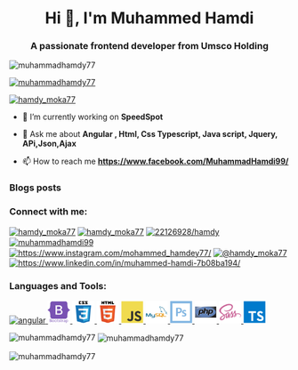 <h1 align="center">Hi 👋, I'm Muhammed Hamdi</h1>
<h3 align="center">A passionate frontend developer from Umsco Holding</h3>

<p align="left"> <img src="https://komarev.com/ghpvc/?username=muhammadhamdy77&label=Profile%20views&color=0e75b6&style=flat" alt="muhammadhamdy77" /> </p>

<p align="left"> <a href="https://github.com/ryo-ma/github-profile-trophy"><img src="https://github-profile-trophy.vercel.app/?username=muhammadhamdy77" alt="muhammadhamdy77" /></a> </p>

<p align="left"> <a href="https://twitter.com/hamdy_moka77" target="blank"><img src="https://img.shields.io/twitter/follow/hamdy_moka77?logo=twitter&style=for-the-badge" alt="hamdy_moka77" /></a> </p>

- 🔭 I’m currently working on **SpeedSpot**

- 💬 Ask me about **Angular , Html, Css Typescript, Java script, Jquery, APi,Json,Ajax**

- 📫 How to reach me **https://www.facebook.com/MuhammadHamdi99/**

### Blogs posts
<!-- BLOG-POST-LIST:START -->
<!-- BLOG-POST-LIST:END -->

<h3 align="left">Connect with me:</h3>
<p align="left">
<a href="https://dev.to/hamdy_moka77" target="blank"><img align="center" src="https://raw.githubusercontent.com/rahuldkjain/github-profile-readme-generator/master/src/images/icons/Social/devto.svg" alt="hamdy_moka77" height="30" width="40" /></a>
<a href="https://twitter.com/hamdy_moka77" target="blank"><img align="center" src="https://raw.githubusercontent.com/rahuldkjain/github-profile-readme-generator/master/src/images/icons/Social/twitter.svg" alt="hamdy_moka77" height="30" width="40" /></a>
<a href="https://stackoverflow.com/users/22126928/hamdy" target="blank"><img align="center" src="https://raw.githubusercontent.com/rahuldkjain/github-profile-readme-generator/master/src/images/icons/Social/stack-overflow.svg" alt="22126928/hamdy" height="30" width="40" /></a>
<a href="https://fb.com/muhammadhamdi99" target="blank"><img align="center" src="https://raw.githubusercontent.com/rahuldkjain/github-profile-readme-generator/master/src/images/icons/Social/facebook.svg" alt="muhammadhamdi99" height="30" width="40" /></a>
<a href="https://instagram.com/https://www.instagram.com/mohammed_hamdey77/" target="blank"><img align="center" src="https://raw.githubusercontent.com/rahuldkjain/github-profile-readme-generator/master/src/images/icons/Social/instagram.svg" alt="https://www.instagram.com/mohammed_hamdey77/" height="30" width="40" /></a>
<a href="https://medium.com/@hamdy_moka77" target="blank"><img align="center" src="https://raw.githubusercontent.com/rahuldkjain/github-profile-readme-generator/master/src/images/icons/Social/medium.svg" alt="@hamdy_moka77" height="30" width="40" /></a>
<a href="/https://www.linkedin.com/in/muhammed-hamdi-7b08ba194/" target="blank"><img align="center" src="https://raw.githubusercontent.com/rahuldkjain/github-profile-readme-generator/master/src/images/icons/Social/rss.svg" alt="https://www.linkedin.com/in/muhammed-hamdi-7b08ba194/" height="30" width="40" /></a>
</p>

<h3 align="left">Languages and Tools:</h3>
<p align="left"> <a href="https://angular.io" target="_blank" rel="noreferrer"> <img src="https://angular.io/assets/images/logos/angular/angular.svg" alt="angular" width="40" height="40"/> </a> <a href="https://getbootstrap.com" target="_blank" rel="noreferrer"> <img src="https://raw.githubusercontent.com/devicons/devicon/master/icons/bootstrap/bootstrap-plain-wordmark.svg" alt="bootstrap" width="40" height="40"/> </a> <a href="https://www.w3schools.com/css/" target="_blank" rel="noreferrer"> <img src="https://raw.githubusercontent.com/devicons/devicon/master/icons/css3/css3-original-wordmark.svg" alt="css3" width="40" height="40"/> </a> <a href="https://www.w3.org/html/" target="_blank" rel="noreferrer"> <img src="https://raw.githubusercontent.com/devicons/devicon/master/icons/html5/html5-original-wordmark.svg" alt="html5" width="40" height="40"/> </a> <a href="https://developer.mozilla.org/en-US/docs/Web/JavaScript" target="_blank" rel="noreferrer"> <img src="https://raw.githubusercontent.com/devicons/devicon/master/icons/javascript/javascript-original.svg" alt="javascript" width="40" height="40"/> </a> <a href="https://www.mysql.com/" target="_blank" rel="noreferrer"> <img src="https://raw.githubusercontent.com/devicons/devicon/master/icons/mysql/mysql-original-wordmark.svg" alt="mysql" width="40" height="40"/> </a> <a href="https://www.photoshop.com/en" target="_blank" rel="noreferrer"> <img src="https://raw.githubusercontent.com/devicons/devicon/master/icons/photoshop/photoshop-line.svg" alt="photoshop" width="40" height="40"/> </a> <a href="https://www.php.net" target="_blank" rel="noreferrer"> <img src="https://raw.githubusercontent.com/devicons/devicon/master/icons/php/php-original.svg" alt="php" width="40" height="40"/> </a> <a href="https://sass-lang.com" target="_blank" rel="noreferrer"> <img src="https://raw.githubusercontent.com/devicons/devicon/master/icons/sass/sass-original.svg" alt="sass" width="40" height="40"/> </a> <a href="https://www.typescriptlang.org/" target="_blank" rel="noreferrer"> <img src="https://raw.githubusercontent.com/devicons/devicon/master/icons/typescript/typescript-original.svg" alt="typescript" width="40" height="40"/> </a> </p>

<p><img align="left" src="https://github-readme-stats.vercel.app/api/top-langs?username=muhammadhamdy77&show_icons=true&locale=en&layout=compact" alt="muhammadhamdy77" /></p>

<p>&nbsp;<img align="center" src="https://github-readme-stats.vercel.app/api?username=muhammadhamdy77&show_icons=true&locale=en" alt="muhammadhamdy77" /></p>

<p><img align="center" src="https://github-readme-streak-stats.herokuapp.com/?user=muhammadhamdy77&" alt="muhammadhamdy77" /></p>
